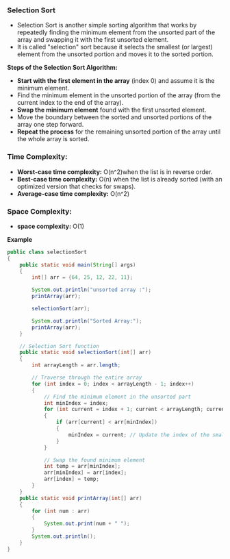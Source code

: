 ### Selection Sort
- Selection Sort is another simple sorting algorithm that works by repeatedly finding the minimum element
  from the unsorted part of the array and swapping it with the first unsorted element.
- It is called "selection" sort because it selects the smallest (or largest) element from the unsorted portion and moves it to the sorted portion.

**Steps of the Selection Sort Algorithm:**
- **Start with the first element in the array** (index 0) and assume it is the minimum element.
- Find the minimum element in the unsorted portion of the array (from the current index to the end of the array).
- **Swap the minimum element** found with the first unsorted element.
- Move the boundary between the sorted and unsorted portions of the array one step forward.
- **Repeat the process** for the remaining unsorted portion of the array until the whole array is sorted.

### Time Complexity:
- **Worst-case time complexity:** O(n^2)when the list is in reverse order.
- **Best-case time complexity:** O(n) when the list is already sorted (with an optimized version that checks for swaps).
- **Average-case time complexity:** O(n^2)
  
### Space Complexity:
- **space complexity:** O(1)

**Example**
```java
public class selectionSort
{
    public static void main(String[] args)
    {
        int[] arr = {64, 25, 12, 22, 11};

        System.out.println("unsorted array :");
        printArray(arr);

        selectionSort(arr);

        System.out.println("Sorted Array:");
        printArray(arr);
    }

    // Selection Sort function
    public static void selectionSort(int[] arr)
    {
        int arrayLength = arr.length;

        // Traverse through the entire array
        for (int index = 0; index < arrayLength - 1; index++)
        {
            // Find the minimum element in the unsorted part
            int minIndex = index;
            for (int current = index + 1; current < arrayLength; current++)
            {
                if (arr[current] < arr[minIndex])
                {
                    minIndex = current; // Update the index of the smallest element
                }
            }

            // Swap the found minimum element
            int temp = arr[minIndex];
            arr[minIndex] = arr[index];
            arr[index] = temp;
        }
    }
    public static void printArray(int[] arr)
    {
        for (int num : arr)
        {
            System.out.print(num + " ");
        }
        System.out.println();
    }
}
```
